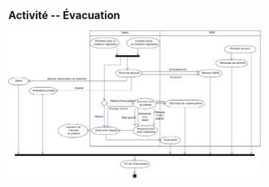 Activité -- Évacuation
----------------------

![Diagramme d'activité (partie 3)](../../rapport/exports/activity-3.png)
